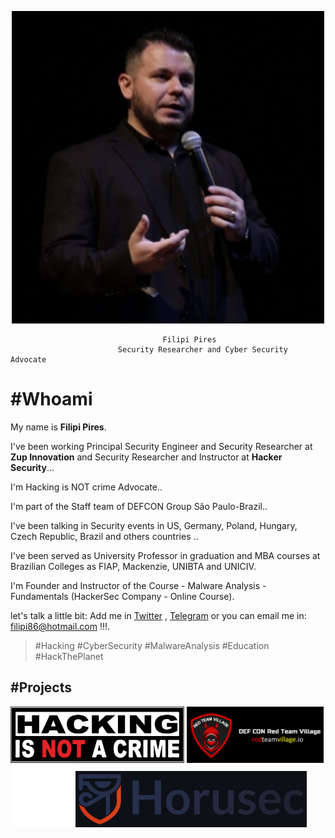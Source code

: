 <p align="center">
  <img height="500" src="/assets/img/sample/avatar.jpg">
</p>


                                      Filipi Pires 
                            Security Researcher and Cyber Security Advocate

# #Whoami

My name is **Filipi Pires**. 

I've been working Principal Security Engineer and Security Researcher at **Zup Innovation** and Security Researcher and Instructor at **Hacker Security**...

I'm Hacking is NOT crime Advocate..

I'm part of the Staff team of DEFCON Group São Paulo-Brazil..

I've been talking in Security events in US, Germany, Poland, Hungary, Czech Republic, Brazil and others countries .. 

I've been served as University Professor in graduation and MBA courses at Brazilian Colleges as FIAP, Mackenzie, UNIBTA and UNICIV.

I'm Founder and Instructor of the Course - Malware Analysis - Fundamentals (HackerSec Company - Online Course).

let's talk a little bit: Add me in <a href="https://twitter.com/FilipiPires" target=_blank_>Twitter</a> , <a href="https://t.me/filipi86" target=_blank_>Telegram</a> or you can email me in:  <filipi86@hotmail.com> !!!.

> #Hacking #CyberSecurity #MalwareAnalysis #Education #HackThePlanet 

## #Projects


[<img src="/assets/img/sample/HINAC.png" height="90">](https://www.hackingisnotacrime.org/)  [<img src="/assets/img/sample/RTV.png" height="90">](https://redteamvillage.io)  [<img src="/assets/img/sample/DCG5511.jpg" height="100">](https://linktr.ee/dcg5511)  [<img src="/assets/img/sample/horusec_logo.png" height="90">](https://horusec.io/site/)

